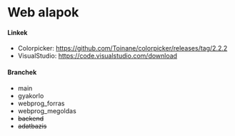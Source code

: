 # Web alapok
#### Linkek
- Colorpicker: https://github.com/Toinane/colorpicker/releases/tag/2.2.2
- VisualStudio: https://code.visualstudio.com/download
#### Branchek
- main
- gyakorlo
- webprog_forras
- webprog_megoldas
- ~~backend~~
- ~~adatbazis~~
